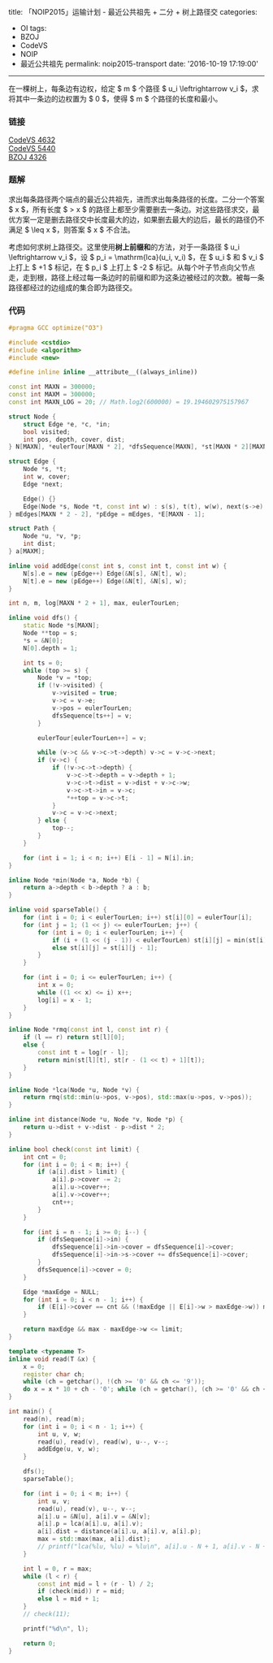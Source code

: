 title: 「NOIP2015」运输计划 - 最近公共祖先 + 二分 + 树上路径交
categories:
  - OI
tags:
  - BZOJ
  - CodeVS
  - NOIP
  - 最近公共祖先
permalink: noip2015-transport
date: '2016-10-19 17:19:00'
---

在一棵树上，每条边有边权，给定 $ m $ 个路径 $ u_i \leftrightarrow v_i $，求将其中一条边的边权置为 $ 0 $，使得 $ m $ 个路径的长度和最小。

<!-- more -->

### 链接

[CodeVS 4632](http://codevs.cn/problem/4632/)  
[CodeVS 5440](http://codevs.cn/problem/5440/)  
[BZOJ 4326](http://www.lydsy.com/JudgeOnline/problem.php?id=4326)

### 题解

求出每条路径两个端点的最近公共祖先，进而求出每条路径的长度。二分一个答案 $ x $，所有长度 $ > x $ 的路径上都至少需要删去一条边。对这些路径求交，最优方案一定是删去路径交中长度最大的边，如果删去最大的边后，最长的路径仍不满足 $ \leq x $，则答案 $ x $ 不合法。

考虑如何求树上路径交。这里使用**树上前缀和**的方法，对于一条路径 $ u_i \leftrightarrow v_i $，设 $ p_i = \mathrm{lca}(u_i, v_i) $，在 $ u_i $ 和 $ v_i $ 上打上 $ +1 $ 标记，在 $ p_i $ 上打上 $ -2 $ 标记。从每个叶子节点向父节点走，走到根，路径上经过每一条边时的前缀和即为这条边被经过的次数。被每一条路径都经过的边组成的集合即为路径交。

### 代码

```cpp
#pragma GCC optimize("O3")

#include <cstdio>
#include <algorithm>
#include <new>

#define inline inline __attribute__((always_inline))

const int MAXN = 300000;
const int MAXM = 300000;
const int MAXN_LOG = 20; // Math.log2(600000) = 19.194602975157967

struct Node {
    struct Edge *e, *c, *in;
    bool visited;
    int pos, depth, cover, dist;
} N[MAXN], *eulerTour[MAXN * 2], *dfsSequence[MAXN], *st[MAXN * 2][MAXN_LOG + 1];

struct Edge {
    Node *s, *t;
    int w, cover;
    Edge *next;

    Edge() {}
    Edge(Node *s, Node *t, const int w) : s(s), t(t), w(w), next(s->e) {}
} mEdges[MAXN * 2 - 2], *pEdge = mEdges, *E[MAXN - 1];

struct Path {
    Node *u, *v, *p;
    int dist;
} a[MAXM];

inline void addEdge(const int s, const int t, const int w) {
    N[s].e = new (pEdge++) Edge(&N[s], &N[t], w);
    N[t].e = new (pEdge++) Edge(&N[t], &N[s], w);
}

int n, m, log[MAXN * 2 + 1], max, eulerTourLen;

inline void dfs() {
    static Node *s[MAXN];
    Node **top = s;
    *s = &N[0];
    N[0].depth = 1;

    int ts = 0;
    while (top >= s) {
        Node *v = *top;
        if (!v->visited) {
            v->visited = true;
            v->c = v->e;
            v->pos = eulerTourLen;
            dfsSequence[ts++] = v;
        }

        eulerTour[eulerTourLen++] = v;

        while (v->c && v->c->t->depth) v->c = v->c->next;
        if (v->c) {
            if (!v->c->t->depth) {
                v->c->t->depth = v->depth + 1;
                v->c->t->dist = v->dist + v->c->w;
                v->c->t->in = v->c;
                *++top = v->c->t;
            }
            v->c = v->c->next;
        } else {
            top--;
        }
    }

    for (int i = 1; i < n; i++) E[i - 1] = N[i].in;
}

inline Node *min(Node *a, Node *b) {
    return a->depth < b->depth ? a : b;
}

inline void sparseTable() {
    for (int i = 0; i < eulerTourLen; i++) st[i][0] = eulerTour[i];
    for (int j = 1; (1 << j) <= eulerTourLen; j++) {
        for (int i = 0; i < eulerTourLen; i++) {
            if (i + (1 << (j - 1)) < eulerTourLen) st[i][j] = min(st[i][j - 1], st[i + (1 << (j - 1))][j - 1]);
            else st[i][j] = st[i][j - 1];
        }
    }

    for (int i = 0; i <= eulerTourLen; i++) {
        int x = 0;
        while ((1 << x) <= i) x++;
        log[i] = x - 1;
    }
}

inline Node *rmq(const int l, const int r) {
    if (l == r) return st[l][0];
    else {
        const int t = log[r - l];
        return min(st[l][t], st[r - (1 << t) + 1][t]);
    }
}

inline Node *lca(Node *u, Node *v) {
    return rmq(std::min(u->pos, v->pos), std::max(u->pos, v->pos));
}

inline int distance(Node *u, Node *v, Node *p) {
    return u->dist + v->dist - p->dist * 2;
}

inline bool check(const int limit) {
    int cnt = 0;
    for (int i = 0; i < m; i++) {
        if (a[i].dist > limit) {
            a[i].p->cover -= 2;
            a[i].u->cover++;
            a[i].v->cover++;
            cnt++;
        }
    }

    for (int i = n - 1; i >= 0; i--) {
        if (dfsSequence[i]->in) {
            dfsSequence[i]->in->cover = dfsSequence[i]->cover;
            dfsSequence[i]->in->s->cover += dfsSequence[i]->cover;
        }
        dfsSequence[i]->cover = 0;
    }

    Edge *maxEdge = NULL;
    for (int i = 0; i < n - 1; i++) {
        if (E[i]->cover == cnt && (!maxEdge || E[i]->w > maxEdge->w)) maxEdge = E[i];
    }

    return maxEdge && max - maxEdge->w <= limit;
}

template <typename T>
inline void read(T &x) {
    x = 0;
    register char ch;
    while (ch = getchar(), !(ch >= '0' && ch <= '9'));
    do x = x * 10 + ch - '0'; while (ch = getchar(), (ch >= '0' && ch <= '9'));
}

int main() {
    read(n), read(m);
    for (int i = 0; i < n - 1; i++) {
        int u, v, w;
        read(u), read(v), read(w), u--, v--;
        addEdge(u, v, w);
    }

    dfs();
    sparseTable();

    for (int i = 0; i < m; i++) {
        int u, v;
        read(u), read(v), u--, v--;
        a[i].u = &N[u], a[i].v = &N[v];
        a[i].p = lca(a[i].u, a[i].v);
        a[i].dist = distance(a[i].u, a[i].v, a[i].p);
        max = std::max(max, a[i].dist);
        // printf("lca(%lu, %lu) = %lu\n", a[i].u - N + 1, a[i].v - N + 1, a[i].p - N + 1);
    }

    int l = 0, r = max;
    while (l < r) {
        const int mid = l + (r - l) / 2;
        if (check(mid)) r = mid;
        else l = mid + 1;
    }
    // check(11);

    printf("%d\n", l);

    return 0;
}
```